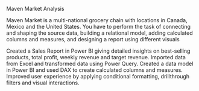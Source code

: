 Maven Market Analysis

Maven Market is a multi-national grocery chain with locations in Canada, Mexico and the United States. You have to perform the task of connecting and shaping the source data, building a relational model, adding calculated columns and measures, and designing a report using different visuals

Created a Sales Report in Power BI giving detailed insights on best-selling products, total profit, weekly revenue and target revenue. 
Imported data from Excel and transformed data using Power Query.
Created a data model in Power BI and used DAX to create calculated columns and measures.
Improved user experience by applying conditional formatting, drillthrough filters and visual interactions.
